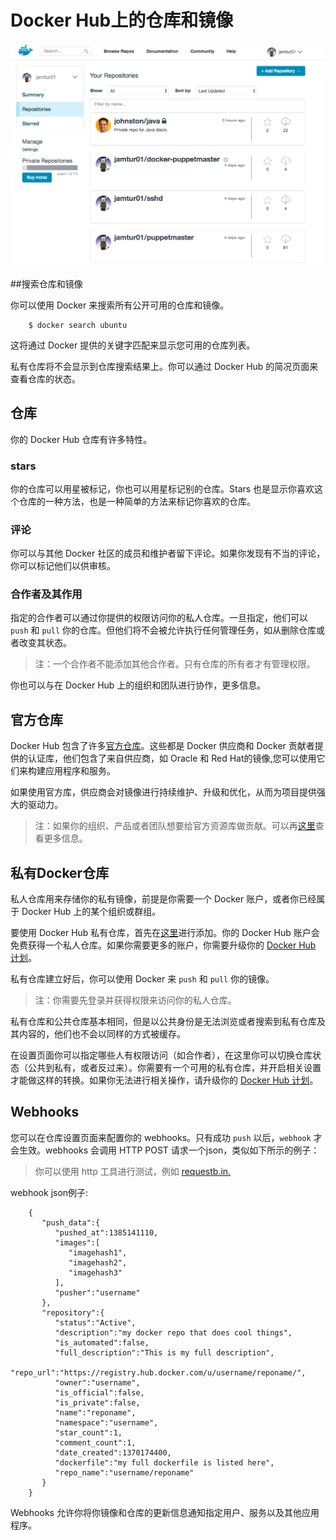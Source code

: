 # Docker Hub上的仓库和镜像

![仓库镜像](../images/repos.png)

##搜索仓库和镜像

你可以使用 Docker 来搜索所有公开可用的仓库和镜像。

```
	$ docker search ubuntu
```

这将通过 Docker 提供的关键字匹配来显示您可用的仓库列表。

私有仓库将不会显示到仓库搜索结果上。你可以通过 Docker Hub 的简况页面来查看仓库的状态。

## 仓库

你的 Docker Hub 仓库有许多特性。

### stars

你的仓库可以用星被标记，你也可以用星标记别的仓库。Stars 也是显示你喜欢这个仓库的一种方法，也是一种简单的方法来标记你喜欢的仓库。

### 评论

你可以与其他 Docker 社区的成员和维护者留下评论。如果你发现有不当的评论，你可以标记他们以供审核。

### 合作者及其作用

指定的合作者可以通过你提供的权限访问你的私人仓库。一旦指定，他们可以 `push` 和 `pull` 你的仓库。但他们将不会被允许执行任何管理任务，如从删除仓库或者改变其状态。


>注：一个合作者不能添加其他合作者。只有仓库的所有者才有管理权限。

你也可以与在 Docker Hub 上的组织和团队进行协作，更多信息。

## 官方仓库

Docker Hub 包含了许多[官方仓库](http://registry.hub.docker.com/official)。这些都是 Docker 供应商和 Docker 贡献者提供的认证库，他们包含了来自供应商，如 Oracle 和 Red Hat的镜像,您可以使用它们来构建应用程序和服务。

如果使用官方库，供应商会对镜像进行持续维护、升级和优化，从而为项目提供强大的驱动力。

>注：如果你的组织、产品或者团队想要给官方资源库做贡献。可以再[这里](https://github.com/docker/stackbrew)查看更多信息。

## 私有Docker仓库

私人仓库用来存储你的私有镜像，前提是你需要一个 Docker 账户，或者你已经属于 Docker Hub 上的某个组织或群组。

要使用 Docker Hub 私有仓库，首先在[这里](https://registry.hub.docker.com/account/repositories/add/)进行添加。你的 Docker Hub 账户会免费获得一个私人仓库。如果你需要更多的账户，你需要升级你的 [Docker Hub 计划](https://registry.hub.docker.com/plans/)。

私有仓库建立好后，你可以使用 Docker 来 `push` 和 `pull` 你的镜像。

>注：你需要先登录并获得权限来访问你的私人仓库。

私有仓库和公共仓库基本相同，但是以公共身份是无法浏览或者搜索到私有仓库及其内容的，他们也不会以同样的方式被缓存。

在设置页面你可以指定哪些人有权限访问（如合作者），在这里你可以切换仓库状态（公共到私有，或者反过来）。你需要有一个可用的私有仓库，并开启相关设置才能做这样的转换。如果你无法进行相关操作，请升级你的 [Docker Hub 计划](https://registry.hub.docker.com/plans/)。

## Webhooks

您可以在仓库设置页面来配置你的 webhooks。只有成功 `push` 以后，`webhook` 才会生效。webhooks 会调用 HTTP POST 请求一个json，类似如下所示的例子：

>你可以使用 http 工具进行测试，例如 [requestb.in.](http://requestb.in/)

webhook json例子:

```
	{
	   "push_data":{
	      "pushed_at":1385141110,
	      "images":[
	         "imagehash1",
	         "imagehash2",
	         "imagehash3"
	      ],
	      "pusher":"username"
	   },
	   "repository":{
	      "status":"Active",
	      "description":"my docker repo that does cool things",
	      "is_automated":false,
	      "full_description":"This is my full description",
	      "repo_url":"https://registry.hub.docker.com/u/username/reponame/",
	      "owner":"username",
	      "is_official":false,
	      "is_private":false,
	      "name":"reponame",
	      "namespace":"username",
	      "star_count":1,
	      "comment_count":1,
	      "date_created":1370174400,
	      "dockerfile":"my full dockerfile is listed here",
	      "repo_name":"username/reponame"
	   }
	}
```

Webhooks 允许你将你镜像和仓库的更新信息通知指定用户、服务以及其他应用程序。


